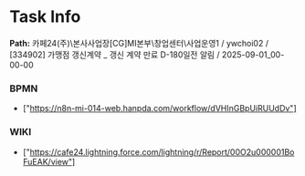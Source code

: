 # Task Info

**Path:** 카페24(주)\본사사업장\[CG]MI본부\창업센터\사업운영1 / ywchoi02 / [334902] 가맹점 갱신계약 _ 갱신 계약 만료 D-180일전 알림 / 2025-09-01_00-00-00

### BPMN
- ["https://n8n-mi-014-web.hanpda.com/workflow/dVHInGBpUiRUUdDv"]

### WIKI
- ["https://cafe24.lightning.force.com/lightning/r/Report/00O2u000001BoFuEAK/view"]

